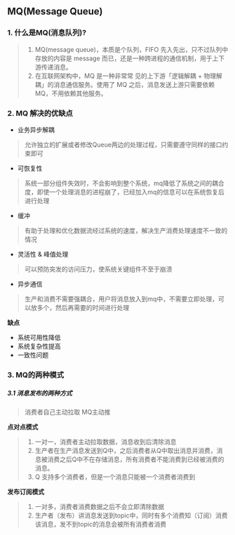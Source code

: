 ## MQ(Message Queue)

### 1. 什么是MQ(消息队列)?

>1. MQ(message queue)，本质是个队列，FIFO 先入先出，只不过队列中存放的内容是 message 而已，还是一种跨进程的通信机制，用于上下游传递消息。
>2. 在互联网架构中，MQ 是一种非常常 见的上下游「逻辑解耦 + 物理解耦」的消息通信服务。使用了 MQ 之后，消息发送上游只需要依赖 MQ，不用依赖其他服务。


### 2. MQ 解决的优缺点
- 业务异步解耦
> 允许独立的扩展或者修改Queue两边的处理过程，只需要遵守同样的接口约束即可
- 可恢复性
> 系统一部分组件失效时，不会影响到整个系统，mq降低了系统之间的耦合度，即使一个处理消息的进程崩了，已经加入mq的信息可以在系统恢复后进行处理
- 缓冲
> 有助于处理和优化数据流经过系统的速度，解决生产消费处理速度不一致的情况
- 灵活性 & 峰值处理
> 可以预防突发的访问压力，使系统关键组件不至于崩溃
- 异步通信
> 生产和消费不需要强耦合，用户将消息放入到mq中，不需要立即处理，可以放多个，然后再需要的时间进行处理

**缺点**
- 系统可用性降低
- 系统复杂性提高
- 一致性问题

### 3. MQ的两种模式
##### 3.1 **消息发布的两种方式**

> 消费者自己主动拉取
> MQ主动推

**点对点模式**

> 1. 一对一，消费者主动拉取数据，消息收到后清除消息
> 2. 生产者在生产消息发送到Q中，之后消费者从Q中取出消息并消费，消息被消费之后Q中不在存储消息，所有消费者不能消费到已经被消费的消息。
> 3. Q 支持多个消费者，但是一个消息只能被一个消费者消费到

**发布订阅模式**
> 1. 一对多，消费者消费数据之后不会立即清除数据 
> 2. 生产者（发布）讲消息发送到topic中，同时有多个消费知（订阅）消费该消息，发不到topic的消息会被所有消费者消费
